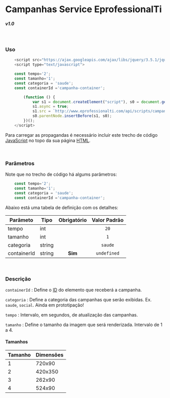 # Campanhas Service EprofessionalTi
##### v1.0

&nbsp;
### Uso

```javascript
    <script src="https://ajax.googleapis.com/ajax/libs/jquery/3.5.1/jquery.min.js"></script>
    <script type="text/javascript">

    const tempo='2';
    const tamanho='1';
    const categoria = 'saude'; 
    const containerId ='campanha-container';

        (function () {
            var s1 = document.createElement("script"), s0 = document.getElementsByTagName("script")[0];
            s1.async = true;
            s1.src = `http://www.eprofessionalti.com/api/scripts/campanhas?container=${containerId}&tempo=${tempo}&tamanho=${tamanho}&categoria=${categoria}`;
            s0.parentNode.insertBefore(s1, s0);
        })();
    </script>
```

Para carregar as propagandas é necessário incluir este trecho de código [JavaScript](https://developer.mozilla.org/pt-BR/docs/Web/JavaScript) no topo da sua página [HTML](https://developer.mozilla.org/pt-BR/docs/Web/HTML).

&nbsp;
### Parâmetros

Note que no trecho de código há algums parâmetros:

``` javascript
    const tempo='2';
    const tamanho='1';
    const categoria = 'saude'; 
    const containerId ='campanha-container';
```

Abaixo está uma tabela de definição com os detalhes:

|   Parâmeto  | Tipo    | Obrigatório            | Valor Padrão
| ----------- |---------| ---------------------- | -------
| tempo       | int     |                        | <center>```20```</center>
| tamanho     | int     |                        | <center>```1```</center>
| categoria   | string  |                        | <center>```saude```</center>
| containerId | string  |<center>**Sim**</center>| <center>```undefined```</center>

&nbsp;
### Descrição

```containerId``` : Define o [ID](https://developer.mozilla.org/pt-BR/docs/Web/HTML/Global_attributes/id) do elemento que receberá a campanha. 
&nbsp;

```categoria``` : Define a categoria das campanhas que serão exibidas. Ex. ```saude```, ```social```. Ainda em prototipação!
&nbsp;

```tempo``` : Intervalo, em segundos, de atualização das campanhas.
&nbsp;

```tamanho``` : Define o tamanho da imagem que será renderizada. Intervalo de 1 a 4.
&nbsp;

 #### Tamanhos
 
 | Tamanho | Dimensões |
 | ------- | --------- |
 | 1       | 720x90    |
 | 2       | 420x350   |
 | 3       | 262x90    |
 | 4       | 524x90    |
 